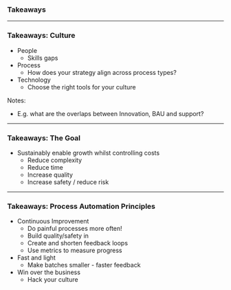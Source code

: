 ### Takeaways

<!-- .slide: data-background="../assets/takeaways/background.jpg" -->

---

### Takeaways: Culture

<!-- .slide: data-background="../assets/takeaways/background.jpg" -->

- People
  - Skills gaps
- Process <!-- .element: class="fragment" -->
  - How does your strategy align <span class="highlight">across</span> process types?
- Technology <!-- .element: class="fragment" -->
  - Choose the right tools for your <span class="highlight">culture</span>

Notes:
  - E.g. what are the overlaps between Innovation, BAU and support?

---

### Takeaways: The Goal

<!-- .slide: data-background="../assets/takeaways/background.jpg" -->

- Sustainably enable growth whilst controlling costs
  - Reduce <span class="highlight">complexity</span>
  - Reduce <span class="highlight">time</span>
  - Increase <span class="highlight">quality</span>
  - Increase <span class="highlight">safety</span> / reduce <span class="highlight">risk</span>

---

### Takeaways: Process Automation Principles

<!-- .slide: data-background="../assets/takeaways/background.jpg" -->

- Continuous Improvement
  - Do painful processes <span class="highlight">more</span> often!
  - Build quality/safety <span class="highlight">in</span>
  - Create and shorten <span class="highlight">feedback loops</span>
  - Use metrics to <span class="highlight">measure progress</span>
- Fast and light <!-- .element: class="fragment" -->
  - Make batches <span class="highlight">smaller</span> - faster feedback
- Win over the business <!-- .element: class="fragment" -->
  - <span class="highlight">Hack your culture</span>
